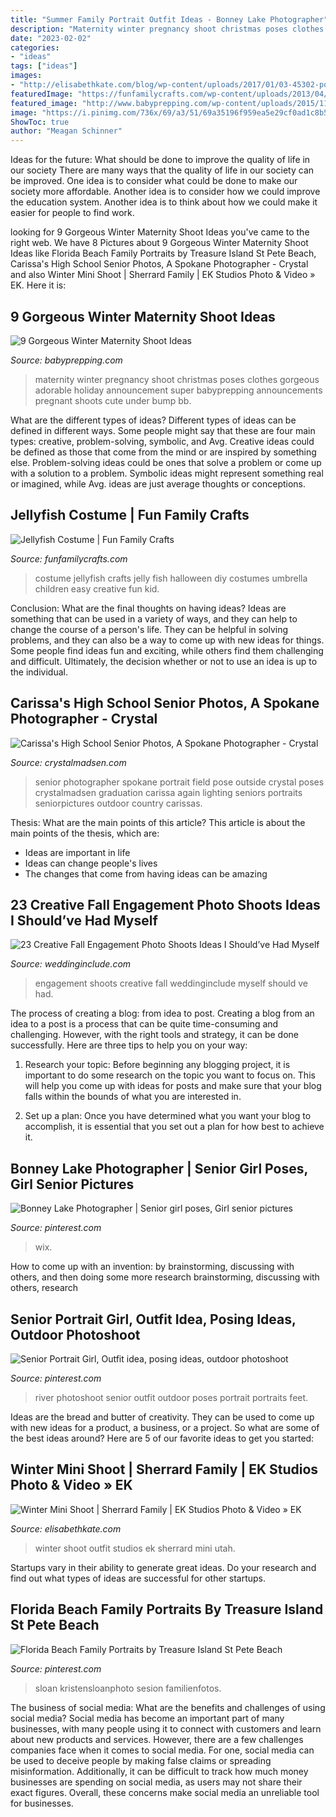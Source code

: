 ```yaml
---
title: "Summer Family Portrait Outfit Ideas - Bonney Lake Photographer"
description: "Maternity winter pregnancy shoot christmas poses clothes gorgeous adorable holiday announcement super babyprepping announcements pregnant shoots cute under bump bb"
date: "2023-02-02"
categories:
- "ideas"
tags: ["ideas"]
images:
- "http://elisabethkate.com/blog/wp-content/uploads/2017/01/03-45302-post/WInter-Family-Photos-outfit-ideasEK-Studios-Photo-Video-Utah-Family-Photographers-005-Blog.jpg"
featuredImage: "https://funfamilycrafts.com/wp-content/uploads/2013/04/jellyfish_costume.jpg"
featured_image: "http://www.babyprepping.com/wp-content/uploads/2015/11/ffea6d6706400a36b47295e53dbe24e9.jpg"
image: "https://i.pinimg.com/736x/69/a3/51/69a35196f959ea5e29cf0ad1c8b56040.jpg"
ShowToc: true
author: "Meagan Schinner"
---
```



Ideas for the future: What should be done to improve the quality of life in our society
There are many ways that the quality of life in our society can be improved. One idea is to consider what could be done to make our society more affordable. Another idea is to consider how we could improve the education system. Another idea is to think about how we could make it easier for people to find work.

	

		
looking for 9 Gorgeous Winter Maternity Shoot Ideas you've came to the right web. We have 8 Pictures about 9 Gorgeous Winter Maternity Shoot Ideas like Florida Beach Family Portraits by Treasure Island St Pete Beach, Carissa&#039;s High School Senior Photos, A Spokane Photographer - Crystal and also Winter Mini Shoot | Sherrard Family | EK Studios Photo &amp; Video » EK. Here it is:
		
    
## 9 Gorgeous Winter Maternity Shoot Ideas

<img loading=lazy src="http://www.babyprepping.com/wp-content/uploads/2015/11/ffea6d6706400a36b47295e53dbe24e9.jpg" onerror="this.onerror=null;this.src='https://tse4.mm.bing.net/th?id=OIP.3h16sDNakq3Y7gOh_0XWZwHaLH&amp;pid=15.1';" alt="9 Gorgeous Winter Maternity Shoot Ideas">

_Source: babyprepping.com_

>maternity winter pregnancy shoot christmas poses clothes gorgeous adorable holiday announcement super babyprepping announcements pregnant shoots cute under bump bb. 

	

What are the different types of ideas?
Different types of ideas can be defined in different ways. Some people might say that these are four main types: creative, problem-solving, symbolic, and Avg.
Creative ideas could be defined as those that come from the mind or are inspired by something else. Problem-solving ideas could be ones that solve a problem or come up with a solution to a problem. Symbolic ideas might represent something real or imagined, while Avg. ideas are just average thoughts or conceptions.

    
## Jellyfish Costume | Fun Family Crafts

<img loading=lazy src="https://funfamilycrafts.com/wp-content/uploads/2013/04/jellyfish_costume.jpg" onerror="this.onerror=null;this.src='https://tse2.mm.bing.net/th?id=OIP.LzYLcztav8VFwJEzVoa8gAHaLI&amp;pid=15.1';" alt="Jellyfish Costume | Fun Family Crafts">

_Source: funfamilycrafts.com_

>costume jellyfish crafts jelly fish halloween diy costumes umbrella children easy creative fun kid. 

	

Conclusion: What are the final thoughts on having ideas?
Ideas are something that can be used in a variety of ways, and they can help to change the course of a person's life. They can be helpful in solving problems, and they can also be a way to come up with new ideas for things. Some people find ideas fun and exciting, while others find them challenging and difficult. Ultimately, the decision whether or not to use an idea is up to the individual.

    
## Carissa&#039;s High School Senior Photos, A Spokane Photographer - Crystal

<img loading=lazy src="http://www.crystalmadsen.com/wp-content/uploads/2012/09/Girls-Senior-Photo-Ideas-Spokane_0071-682x1024.jpg" onerror="this.onerror=null;this.src='https://tse2.mm.bing.net/th?id=OIP.O9Tk3LwZ27xQ5GO4X5B_dAHaLH&amp;pid=15.1';" alt="Carissa&#039;s High School Senior Photos, A Spokane Photographer - Crystal">

_Source: crystalmadsen.com_

>senior photographer spokane portrait field pose outside crystal poses crystalmadsen graduation carissa again lighting seniors portraits seniorpictures outdoor country carissas. 

	

Thesis: What are the main points of this article?
This article is about the main points of the thesis, which are: 
- Ideas are important in life
- Ideas can change people's lives
- The changes that come from having ideas can be amazing

    
## 23 Creative Fall Engagement Photo Shoots Ideas I Should’ve Had Myself

<img loading=lazy src="https://www.weddinginclude.com/wp-content/uploads/2017/06/Romantic-Engagement-photo-by-Heather-Hawkins.jpg" onerror="this.onerror=null;this.src='https://tse1.mm.bing.net/th?id=OIP.KKwe8XBNenID6Q6lg2cVsAHaKD&amp;pid=15.1';" alt="23 Creative Fall Engagement Photo Shoots Ideas I Should’ve Had Myself">

_Source: weddinginclude.com_

>engagement shoots creative fall weddinginclude myself should ve had. 

	

The process of creating a blog: from idea to post.
Creating a blog from an idea to a post is a process that can be quite time-consuming and challenging. However, with the right tools and strategy, it can be done successfully. Here are three tips to help you on your way: 
1. Research your topic: Before beginning any blogging project, it is important to do some research on the topic you want to focus on. This will help you come up with ideas for posts and make sure that your blog falls within the bounds of what you are interested in. 

2. Set up a plan: Once you have determined what you want your blog to accomplish, it is essential that you set out a plan for how best to achieve it.

    
## Bonney Lake Photographer | Senior Girl Poses, Girl Senior Pictures

<img loading=lazy src="https://i.pinimg.com/736x/75/7a/e5/757ae585bccf2bc9ecb5bfa6d9b692c6--senior-girl-photos-senior-girls.jpg" onerror="this.onerror=null;this.src='https://tse3.mm.bing.net/th?id=OIP.A8OYDbMzpmF2itfEc6Rf_AHaLL&amp;pid=15.1';" alt="Bonney Lake Photographer | Senior girl poses, Girl senior pictures">

_Source: pinterest.com_

>wix. 

	

How to come up with an invention: by brainstorming, discussing with others, and then doing some more research
brainstorming, discussing with others, research

    
## Senior Portrait Girl, Outfit Idea, Posing Ideas, Outdoor Photoshoot

<img loading=lazy src="https://i.pinimg.com/736x/69/a3/51/69a35196f959ea5e29cf0ad1c8b56040.jpg" onerror="this.onerror=null;this.src='https://tse3.mm.bing.net/th?id=OIP.Cq43kx7296T4d2B4V5pQ6gHaKY&amp;pid=15.1';" alt="Senior Portrait Girl, Outfit idea, posing ideas, outdoor photoshoot">

_Source: pinterest.com_

>river photoshoot senior outfit outdoor poses portrait portraits feet. 

	

Ideas are the bread and butter of creativity. They can be used to come up with new ideas for a product, a business, or a project. So what are some of the best ideas around? Here are 5 of our favorite ideas to get you started:

    
## Winter Mini Shoot | Sherrard Family | EK Studios Photo &amp; Video » EK

<img loading=lazy src="http://elisabethkate.com/blog/wp-content/uploads/2017/01/03-45302-post/WInter-Family-Photos-outfit-ideasEK-Studios-Photo-Video-Utah-Family-Photographers-005-Blog.jpg" onerror="this.onerror=null;this.src='https://tse4.mm.bing.net/th?id=OIP.gVPR7kUDgD8l8dZAxG49IAHaE8&amp;pid=15.1';" alt="Winter Mini Shoot | Sherrard Family | EK Studios Photo &amp; Video » EK">

_Source: elisabethkate.com_

>winter shoot outfit studios ek sherrard mini utah. 

	

Startups vary in their ability to generate great ideas. Do your research and find out what types of ideas are successful for other startups.

    
## Florida Beach Family Portraits By Treasure Island St Pete Beach

<img loading=lazy src="https://i.pinimg.com/originals/96/e7/82/96e782c058954dd3778ac5eb674dd38d.jpg" onerror="this.onerror=null;this.src='https://tse3.mm.bing.net/th?id=OIP.7Jcb0rP2qV72be6Ddx1rIQHaPj&amp;pid=15.1';" alt="Florida Beach Family Portraits by Treasure Island St Pete Beach">

_Source: pinterest.com_

>sloan kristensloanphoto sesion familienfotos. 

	

The business of social media: What are the benefits and challenges of using social media?
Social media has become an important part of many businesses, with many people using it to connect with customers and learn about new products and services. However, there are a few challenges companies face when it comes to social media. For one, social media can be used to deceive people by making false claims or spreading misinformation. Additionally, it can be difficult to track how much money businesses are spending on social media, as users may not share their exact figures. Overall, these concerns make social media an unreliable tool for businesses.


